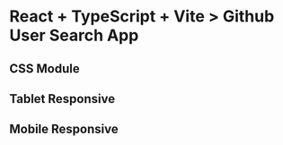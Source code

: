 # React + TypeScript + Vite > Github User Search App

## CSS Module

## Tablet Responsive

## Mobile Responsive
